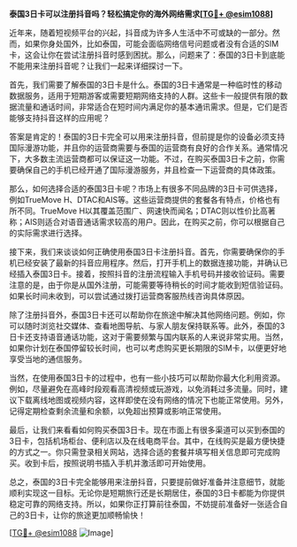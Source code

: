 **泰国3日卡可以注册抖音吗？轻松搞定你的海外网络需求[[TG💪+ @esim1088](https://t.me/s/esim1088)]**

近年来，随着短视频平台的兴起，抖音成为许多人生活中不可或缺的一部分。然而，如果你身处国外，比如泰国，可能会面临网络信号问题或者没有合适的SIM卡，这会让你在尝试注册抖音时感到困扰。那么，问题来了：泰国的3日卡到底能不能用来注册抖音呢？让我们一起来详细探讨一下。

首先，我们需要了解泰国的3日卡是什么。泰国的3日卡通常是一种临时性的移动数据服务，适用于短期游客或需要短期网络支持的人群。这些卡一般提供有限的数据流量和通话时间，非常适合在短时间内满足你的基本通讯需求。但是，它们是否能够支持抖音这样的应用呢？

答案是肯定的！泰国的3日卡完全可以用来注册抖音，但前提是你的设备必须支持国际漫游功能，并且你的运营商需要与泰国的运营商有良好的合作关系。通常情况下，大多数主流运营商都可以保证这一功能。不过，在购买泰国3日卡之前，你需要确保自己的手机已经开通了国际漫游服务，并且检查一下运营商的具体政策。

那么，如何选择合适的泰国3日卡呢？市场上有很多不同品牌的3日卡可供选择，例如TrueMove H、DTAC和AIS等。这些运营商提供的套餐各有特点，价格也有所不同。TrueMove H以其覆盖范围广、网速快而闻名；DTAC则以性价比高著称；AIS则适合对语音通话需求较高的用户。因此，在购买之前，你可以根据自己的实际需求进行选择。

接下来，我们来谈谈如何正确使用泰国3日卡注册抖音。首先，你需要确保你的手机已经安装了最新的抖音应用程序。然后，打开手机上的数据连接功能，并确认已经插入泰国3日卡。接着，按照抖音的注册流程输入手机号码并接收验证码。需要注意的是，由于你是从国外注册，可能需要等待稍长的时间才能收到短信验证码。如果长时间未收到，可以尝试通过拨打运营商客服热线咨询具体原因。

除了注册抖音外，泰国3日卡还可以帮助你在旅途中解决其他网络问题。例如，你可以随时浏览社交媒体、查看地图导航、与家人朋友保持联系等。此外，泰国的3日卡还支持语音通话功能，这对于需要频繁与国内联系的人来说非常实用。当然，如果你计划在泰国停留较长时间，也可以考虑购买更长期限的SIM卡，以便更好地享受当地的通信服务。

当然，在使用泰国3日卡的过程中，也有一些小技巧可以帮助你最大化利用资源。例如，尽量避免在高峰时段观看高清视频或玩游戏，以免消耗过多流量。同时，建议下载离线地图或视频内容，这样即使在没有网络的情况下也能正常使用。另外，记得定期检查剩余流量和余额，以免超出预算或影响正常使用。

最后，让我们来看看如何购买泰国3日卡。现在市面上有很多渠道可以买到泰国的3日卡，包括机场柜台、便利店以及在线电商平台。其中，在线购买是最方便快捷的方式之一。你只需登录相关网站，选择合适的套餐并填写相关信息即可完成购买。收到卡后，按照说明书插入手机并激活即可开始使用。

总之，泰国的3日卡完全能够用来注册抖音，只要提前做好准备并注意细节，就能顺利实现这一目标。无论你是短期旅行还是长期居住，泰国的3日卡都能为你提供稳定可靠的网络支持。所以，如果你正打算前往泰国，不妨提前准备好一张适合自己的3日卡，让你的旅途更加顺畅愉快！

[[TG💪+ @esim1088](https://t.me/s/esim1088) ![Image](https://i.postimg.cc/4NQfJmqS/Snipaste-2025-05-13-00-14-12.png)]